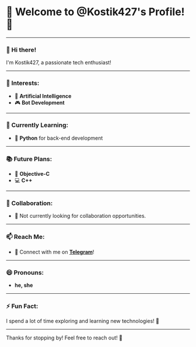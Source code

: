 # 🌟 Welcome to @Kostik427's Profile! 🌟

---

### 👋 Hi there! 
I'm Kostik427, a passionate tech enthusiast!

---

### 👀 Interests:
- 🤖 **Artificial Intelligence**  
- 🎮 **Bot Development**  

---

### 🌱 Currently Learning:
- 🐍 **Python** for back-end development

---

### 📚 Future Plans:
- 📱 **Objective-C**  
- 💻 **C++**  

---

### 💞 Collaboration:
- 🚫 Not currently looking for collaboration opportunities.

---

### 📫 Reach Me:
- 📲 Connect with me on **[Telegram](https://t.me/ofcop)**!

---

### 😄 Pronouns:
- **he, she**

---

### ⚡ Fun Fact:
I spend a lot of time exploring and learning new technologies! 🚀

---

Thanks for stopping by! Feel free to reach out! 🙌
